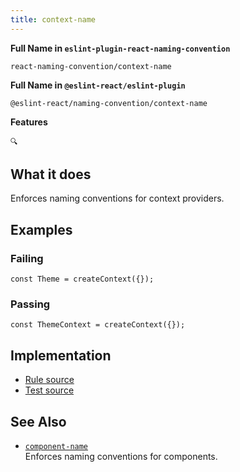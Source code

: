 ```yaml
---
title: context-name
---
```


**Full Name in `eslint-plugin-react-naming-convention`**

```plain copy
react-naming-convention/context-name
```

**Full Name in `@eslint-react/eslint-plugin`**

```plain copy
@eslint-react/naming-convention/context-name
```

**Features**

`🔍`

## What it does

Enforces naming conventions for context providers.

## Examples

### Failing

```tsx
const Theme = createContext({});
```

### Passing

```tsx
const ThemeContext = createContext({});
```

## Implementation

- [Rule source](https://github.com/Rel1cx/eslint-react/tree/main/packages/plugins/eslint-plugin-react-naming-convention/src/rules/context-name.ts)
- [Test source](https://github.com/Rel1cx/eslint-react/tree/main/packages/plugins/eslint-plugin-react-naming-convention/src/rules/context-name.spec.ts)

## See Also

- [`component-name`](./naming-convention-component-name)\
  Enforces naming conventions for components.
